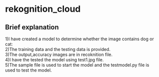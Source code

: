 # rekognition_cloud

## Brief explanation</br>
1)I have created a model to determine whether the image contains dog or cat:</br>
2)The training data and the testing data is provided.</br>
3)The output,accuracy images are in recoknition file.</br>
4)I have the tested the model using test1.jpg file.</br>
5)The sample file is used to start the model and the testmodel.py file is used to test the model.
 
